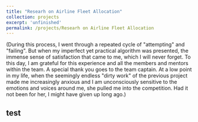 ```yaml
---
title: "Researh on Airline Fleet Allocation"
collection: projects
excerpt: 'unfinished'
permalink: /projects/Researh on Airline Fleet Allocation
---
```



(During this process, I went through a repeated cycle of "attempting" and "failing". But when my imperfect yet practical algorithm was presented, the immense sense of satisfaction that came to me, which I will never forget. To this day, I am grateful for this experience and all the members and mentors within the team. A special thank you goes to the team captain. At a low point in my life, when the seemingly endless "dirty work" of the previous project made me increasingly anxious and I am unconsciously sensitive to the emotions and voices around me, she pulled me into the competition. Had it not been for her, I might have given up long ago.)


## test
